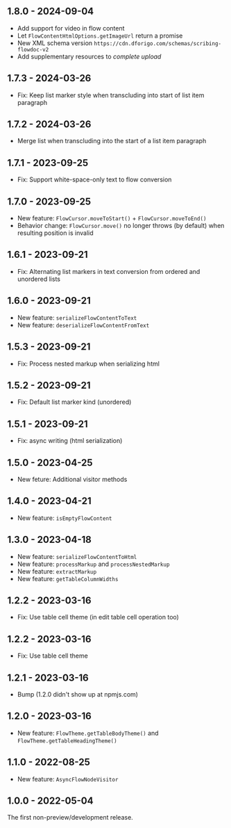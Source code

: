 ## 1.8.0 - 2024-09-04

- Add support for video in flow content
- Let `FlowContentHtmlOptions.getImageUrl` return a promise
- New XML schema version `https://cdn.dforigo.com/schemas/scribing-flowdoc-v2`
- Add supplementary resources to *complete upload*

## 1.7.3 - 2024-03-26

- Fix: Keep list marker style when transcluding into start of list item paragraph

## 1.7.2 - 2024-03-26

- Merge list when transcluding into the start of a list item paragraph

## 1.7.1 - 2023-09-25

- Fix: Support white-space-only text to flow conversion

## 1.7.0 - 2023-09-25

- New feature: `FlowCursor.moveToStart()` + `FlowCursor.moveToEnd()`
- Behavior change: `FlowCursor.move()` no longer throws (by default) when resulting position is invalid

## 1.6.1 - 2023-09-21

- Fix: Alternating list markers in text conversion from ordered and unordered lists

## 1.6.0 - 2023-09-21

- New feature: `serializeFlowContentToText`
- New feature: `deserializeFlowContentFromText`

## 1.5.3 - 2023-09-21

- Fix: Process nested markup when serializing html

## 1.5.2 - 2023-09-21

- Fix: Default list marker kind (unordered)

## 1.5.1 - 2023-09-21

- Fix: async writing (html serialization)

## 1.5.0 - 2023-04-25

- New feture: Additional visitor methods

## 1.4.0 - 2023-04-21

- New feature: `isEmptyFlowContent`

## 1.3.0 - 2023-04-18

- New feature: `serializeFlowContentToHtml`
- New feature: `processMarkup` and `processNestedMarkup`
- New feature: `extractMarkup`
- New feature: `getTableColumnWidths`

## 1.2.2 - 2023-03-16

- Fix: Use table cell theme (in edit table cell operation too)

## 1.2.2 - 2023-03-16

- Fix: Use table cell theme

## 1.2.1 - 2023-03-16

- Bump (1.2.0 didn't show up at npmjs.com)

## 1.2.0 - 2023-03-16

- New feature: `FlowTheme.getTableBodyTheme()` and `FlowTheme.getTableHeadingTheme()`

## 1.1.0 - 2022-08-25

- New feature: `AsyncFlowNodeVisitor`

## 1.0.0 - 2022-05-04

The first non-preview/development release.
